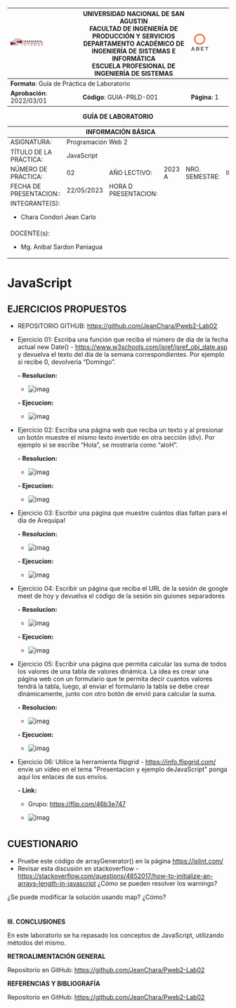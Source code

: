 <div align="center">
<table>
    <theader>
        <tr>
            <td><img src="https://github.com/rescobedoq/pw2/blob/main/epis.png?raw=true" alt="EPIS" style="width:50%; height:auto"/></td>
            <th>
                <span style="font-weight:bold;">UNIVERSIDAD NACIONAL DE SAN AGUSTIN</span><br />
                <span style="font-weight:bold;">FACULTAD DE INGENIERÍA DE PRODUCCIÓN Y SERVICIOS</span><br />
                <span style="font-weight:bold;">DEPARTAMENTO ACADÉMICO DE INGENIERÍA DE SISTEMAS E INFORMÁTICA</span><br />
                <span style="font-weight:bold;">ESCUELA PROFESIONAL DE INGENIERÍA DE SISTEMAS</span>
            </th>
            <td><img src="https://github.com/rescobedoq/pw2/blob/main/abet.png?raw=true" alt="ABET" style="width:50%; height:auto"/></td>
        </tr>
    </theader>
    <tbody>
        <tr><td colspan="3"><span style="font-weight:bold;">Formato</span>: Guía de Práctica de Laboratorio</td></tr>
        <tr><td><span style="font-weight:bold;">Aprobación</span>:  2022/03/01</td><td><span style="font-weight:bold;">Código</span>: GUIA-PRLD-001</td><td><span style="font-weight:bold;">Página</span>: 1</td></tr>
    </tbody>
</table>
</div>

<div align="center">
<span style="font-weight:bold;">GUÍA DE LABORATORIO</span><br />
</div>


<table>
<theader>
<tr><th colspan="6">INFORMACIÓN BÁSICA</th></tr>
</theader>
<tbody>
<tr><td>ASIGNATURA:</td><td colspan="5">Programación Web 2</td></tr>
<tr><td>TÍTULO DE LA PRÁCTICA:</td><td colspan="5">JavaScript</td></tr>
<tr>
<td>NÚMERO DE PRÁCTICA:</td><td>02</td><td>AÑO LECTIVO:</td><td>2023 A</td><td>NRO. SEMESTRE:</td><td>III</td>
</tr>
<tr>
<td>FECHA DE PRESENTACION::</td><td>22/05/2023</td><td>HORA D PRESENTACION:</td><td></td>
</tr>
<tr><td colspan="6">INTEGRANTE(S):
    <ul>
        <li>Chara Condori Jean Carlo</li>            
    </ul>
</td>
</<tr>
<tr><td colspan="6">DOCENTE(s):
<ul>
<li>Mg. Anibal Sardon Paniagua</li>
</ul>
</td>
</<tr>
</tdbody>
</table>

# JavaScript

## EJERCICIOS PROPUESTOS
- REPOSITORIO GITHUB: https://github.com/JeanChara/Pweb2-Lab02

- Ejercicio 01: Escriba una función que reciba el número de día de la fecha actual new Date() - https://www.w3schools.com/jsref/jsref_obj_date.asp y devuelva el texto del día de la semana correspondientes. Por ejemplo si recibe 0, devolvería “Domingo”. 

    **- Resolucion:**

    - ![imag](./imag/Imagen1.png)

    **- Ejecucion:**

    - ![imag](./imag/Imagen2.png)

- Ejercicio 02: Escriba una página web que reciba un texto y al presionar un botón muestre el mismo texto invertido en otra sección (div). Por ejemplo si se escribe “Hola”, se mostraría como “aloH”.

    **- Resolucion:**

    - ![imag](./imag/Imagen1.png)

    **- Ejecucion:**

    - ![imag](./imag/Imagen2.png)


- Ejercicio 03: Escribir una página que muestre cuántos días faltan para el día de Arequipa!

    **- Resolucion:**

    - ![imag](./imag/Imagen1.png)

    **- Ejecucion:**

    - ![imag](./imag/Imagen2.png)
- Ejercicio 04: Escribir un página que reciba el URL de la sesión de google meet de hoy y devuelva el código de la sesión sin guiones separadores

    **- Resolucion:**

    - ![imag](./imag/Imagen1.png)

    **- Ejecucion:**

    - ![imag](./imag/Imagen2.png)
- Ejercicio 05: Escribir una página que permita calcular las suma de todos los valores de una tabla de valores dinámica. La idea es crear una página web con un formulario que te permita decir cuantos valores tendrá la tabla, luego, al enviar el formulario la tabla se debe crear dinámicamente, junto con otro botón de envió para calcular la suma.

    **- Resolucion:**

    - ![imag](./imag/Imagen1.png)

    **- Ejecucion:**

    - ![imag](./imag/Imagen2.png)
- Ejercicio 06: Utilice la herramienta flipgrid - https://info.flipgrid.com/ envie un video en el tema "Presentacion y ejemplo deJavaScript" ponga aquí los enlaces de sus envíos.

    **- Link:**

    - Grupo: https://flip.com/46b3e747

    - ![imag](./imag/Imagen2.png)
#

## CUESTIONARIO
- Pruebe este código de arrayGenerator() en la página https://jslint.com/ 
- Revisar esta discusión en stackoverflow - https://stackoverflow.com/questions/4852017/how-to-initialize-an-arrays-length-in-javascript ¿Cómo se pueden resolver los warnings?




 ¿Se puede modificar la solución usando map? ¿Cómo?







#

**III. CONCLUSIONES**

En este laboratorio se ha repasado los conceptos de JavaScript, utilizando métodos del mismo.

**RETROALIMENTACIÓN GENERAL**

Repositorio en GitHub: https://github.com/JeanChara/Pweb2-Lab02

**REFERENCIAS Y BIBLIOGRAFÍA**

Repositorio en GitHub: https://github.com/JeanChara/Pweb2-Lab02
